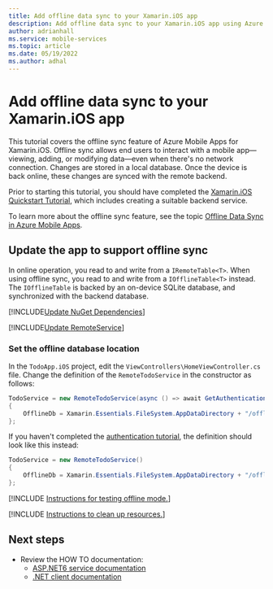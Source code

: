 ```yaml
---
title: Add offline data sync to your Xamarin.iOS app
description: Add offline data sync to your Xamarin.iOS app using Azure Mobile Apps with our tutorial.
author: adrianhall
ms.service: mobile-services
ms.topic: article
ms.date: 05/19/2022
ms.author: adhal
---
```


# Add offline data sync to your Xamarin.iOS app

This tutorial covers the offline sync feature of Azure Mobile Apps for Xamarin.iOS. Offline sync allows end users to interact with a mobile app&mdash;viewing, adding, or modifying data&mdash;even when there's no network connection. Changes are stored in a local database. Once the device is back online, these changes are synced with the remote backend.

Prior to starting this tutorial, you should have completed the [Xamarin.iOS Quickstart Tutorial](./index.md), which includes creating a suitable backend service.

To learn more about the offline sync feature, see the topic [Offline Data Sync in Azure Mobile Apps](../../howto/data-sync.md).

## Update the app to support offline sync

In online operation, you read to and write from a `IRemoteTable<T>`.  When using offline sync, you read to and write from a `IOfflineTable<T>` instead.  The `IOfflineTable` is backed by an on-device SQLite database, and synchronized with the backend database.

[!INCLUDE[Update NuGet Dependencies](~/mobile-apps/azure-mobile-apps/includes/quickstart/windows/add-offline-nuget.md)]

[!INCLUDE[Update RemoteService](~/mobile-apps/azure-mobile-apps/includes/quickstart/windows/add-offline-code.md)]

### Set the offline database location

<!-- TODO: Update for the RemoteTodoService Definition -->

In the `TodoApp.iOS` project, edit the `ViewControllers\HomeViewController.cs` file.  Change the definition of the `RemoteTodoService` in the constructor as follows:

``` csharp
TodoService = new RemoteTodoService(async () => await GetAuthenticationToken())
{
    OfflineDb = Xamarin.Essentials.FileSystem.AppDataDirectory + "/offline.db"
};
```

If you haven't completed the [authentication tutorial](./authentication.md), the definition should look like this instead:

``` csharp
TodoService = new RemoteTodoService()
{
    OfflineDb = Xamarin.Essentials.FileSystem.AppDataDirectory + "/offline.db"
};
```

[!INCLUDE [Instructions for testing offline mode.](~/mobile-apps/azure-mobile-apps/includes/quickstart/common/test-offline-app.md)]

[!INCLUDE [Instructions to clean up resources.](~/mobile-apps/azure-mobile-apps/includes/quickstart/common/clean-up.md)]

## Next steps

* Review the HOW TO documentation:
  * [ASP.NET6 service documentation](~/mobile-apps/azure-mobile-apps/howto/server/dotnet-core.md)
  * [.NET client documentation](~/mobile-apps/azure-mobile-apps/howto/client/dotnet.md)

